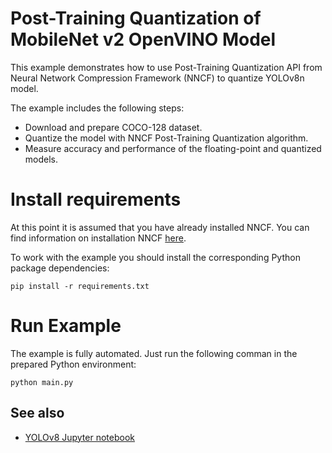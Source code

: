 # Post-Training Quantization of MobileNet v2 OpenVINO Model
This example demonstrates how to use Post-Training Quantization API from Neural Network Compression Framework (NNCF) to quantize YOLOv8n model.


The example includes the following steps:
- Download and prepare COCO-128 dataset.
- Quantize the model with NNCF Post-Training Quantization algorithm.
- Measure accuracy and performance of the floating-point and quantized models.

# Install requirements
At this point it is assumed that you have already installed NNCF. You can find information on installation NNCF [here](https://github.com/openvinotoolkit/nncf#user-content-installation).

To work with the example you should install the corresponding Python package dependencies:
```
pip install -r requirements.txt
```

# Run Example
The example is fully automated. Just run the following comman in the prepared Python environment:
```
python main.py
```

## See also
- [YOLOv8 Jupyter notebook](https://github.com/openvinotoolkit/openvino_notebooks/tree/main/notebooks/230-yolov8-optimization)
